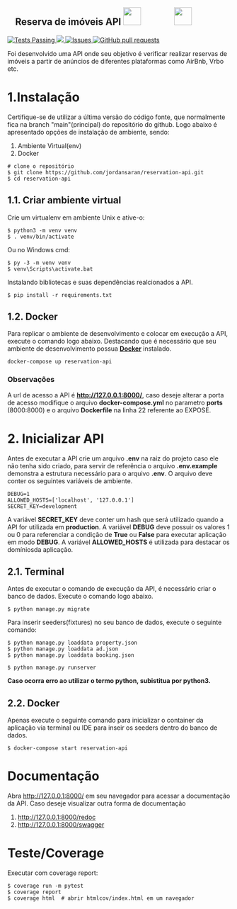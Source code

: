 
<p align="center">
    <h2 align="center">
        Reserva de imóveis API
        <img height="40" src="https://cdn.jsdelivr.net/gh/devicons/devicon/icons/python/python-original-wordmark.svg">
        &nbsp;&nbsp;&nbsp;&nbsp;&nbsp;&nbsp;&nbsp;&nbsp;&nbsp;&nbsp;&nbsp;&nbsp;&nbsp;
        <img height="40" src="https://cdn.jsdelivr.net/gh/devicons/devicon/icons/django/django-plain-wordmark.svg">
        &nbsp;&nbsp;&nbsp;&nbsp;&nbsp;&nbsp;&nbsp;&nbsp;&nbsp;&nbsp;&nbsp;&nbsp;&nbsp;
    </h2>
    <a href="https://github.com/jordansaran/reservation-api/actions">
      <img alt="Tests Passing" src="https://github.com/jordansaran/reservation-api/workflows/reservation-api-test-coverage/badge.svg" />
    </a>
    <a href="https://codecov.io/gh/jordansaran/reservation-api">
      <img src="https://codecov.io/gh/jordansaran/reservation-api/branch/main/graph/badge.svg" />
    </a>
    <a href="https://github.com/jordansaran/reservation-api/issues">
      <img alt="Issues" src="https://img.shields.io/github/issues/jordansaran/reservation-api?color=0088ff" />
    </a>
    <a href="https://github.com/jordansaran/reservation-api/pulls">
      <img alt="GitHub pull requests" src="https://img.shields.io/github/issues-pr/jordansaran/reservation-api?color=0088ff" />
    </a>
</p>

Foi desenvolvido uma API onde seu objetivo é verificar realizar reservas de imóveis a partir de anúncios de diferentes 
plataformas como AirBnb, Vrbo etc.

# 1.Instalação
Certifique-se de utilizar a última versão do código fonte, que normalmente fica na branch "main"(principal) do repositório do github.
Logo abaixo é apresentado opções de instalação de ambiente, sendo:
1. Ambiente Virtual(env)
2. Docker

````shell
# clone o repositório
$ git clone https://github.com/jordansaran/reservation-api.git
$ cd reservation-api
````

## 1.1. Criar ambiente virtual
Crie um virtualenv em ambiente Unix e ative-o:
````shell
$ python3 -m venv venv
$ . venv/bin/activate
````
Ou no Windows cmd:
````shell
$ py -3 -m venv venv
$ venv\Scripts\activate.bat
````
Instalando bibliotecas e suas dependências realcionados a API.  
````shell
$ pip install -r requirements.txt
````

## 1.2. Docker

Para replicar o ambiente de desenvolvimento e colocar em execução a API, execute o comando logo abaixo. 
Destacando que é necessário que seu ambiente de desenvolvimento possua [**Docker**](https://www.docker.com/products/docker-desktop/) instalado.
```
docker-compose up reservation-api
```
### Observações
A url de acesso a API é **http://127.0.0.1:8000/**, caso deseje alterar a porta de acesso modifique
o arquivo **docker-compose.yml** no parametro **ports** (8000:8000) e o arquivo **Dockerfile** na linha 22 referente ao EXPOSE.

# 2. Inicializar API
Antes de executar a API crie um arquivo **.env** na raiz do projeto caso ele não tenha sido criado, para servir de referência
o arquivo **.env.example** demonstra a estrutura necessário para o arquivo **.env**.
O arquivo deve conter os seguintes variáveis de ambiente.
````dotenv
DEBUG=1
ALLOWED_HOSTS=['localhost', '127.0.0.1']
SECRET_KEY=development
````
A variável **SECRET_KEY** deve conter um hash que será utilizado quando a API for utilizada em **production**.
A variável **DEBUG** deve possuir os valores 1 ou 0 para referenciar a condição de **True** ou **False** para
executar aplicação em modo **DEBUG**.
A variável **ALLOWED_HOSTS** é utilizada para destacar os domíniosda aplicação.
## 2.1. Terminal
Antes de executar o comando de execução da API, é necessário criar o banco de dados. Execute o comando logo abaixo.
````shell
$ python manage.py migrate
````
Para inserir seeders(fixtures) no seu banco de dados, execute o seguinte comando:
````shell
$ python manage.py loaddata property.json
$ python manage.py loaddata ad.json
$ python manage.py loaddata booking.json
````
````shell
$ python manage.py runserver
````

**Caso ocorra erro ao utilizar o termo python, subistitua por python3.**

## 2.2. Docker
Apenas execute o seguinte comando para inicializar o container da aplicação via terminal ou IDE para inseir os seeders dentro do banco de dados.
````shell
$ docker-compose start reservation-api
````

# Documentação

Abra http://127.0.0.1:8000/ em seu navegador para acessar a documentação da API.
Caso deseje visualizar outra forma de documentação
1. http://127.0.0.1:8000/redoc
2. http://127.0.0.1:8000/swagger

# Teste/Coverage
Executar com coverage report:
````shell
$ coverage run -m pytest
$ coverage report
$ coverage html  # abrir htmlcov/index.html em um navegador
````